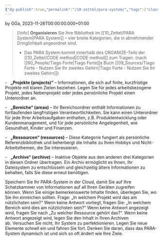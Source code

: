 ```yaml
---
{"dg-publish":true,"permalink":"/10-zettel/para-system/","tags":["class/note"],"noteIcon":""}
---
```


by GGa, 2023-11-26T00:00:00.000+01:00 

> [!info] **Organisieren** Sie Ihre Bibliothek im [[10_Zettel/PARA System\|PARA System]] – vier breite Kategorien, die in abnehmender Dringlichkeit angeordnet sind.
> 
> - Das PARA System kommt innerhalb des ORGANIZE-Teils der [[10_Zettel/CODE method\|CODE method]] zum Tragen. 
>   (nach [[60_People/Tiago Forte\|Tiago Forte]]s Buch [[09_Sources/Tiago Forte - Nutzen Sie Ihr zweites Gehirn\|Tiago Forte - Nutzen Sie Ihr zweites Gehirn]]) 
>   

-   **„Projekte (projects)“** – Informationen, die sich auf finite, kurzfristige Projekte mit klaren Zielen beziehen. Legen Sie für jedes arbeitsbezogene Projekt, jedes Nebenprojekt oder jedes persönliche Projekt einen Unterordner an.

-   **„Bereiche“ (areas)** – Ihr Bereichsordner enthält Informationen zu fortlaufenden langfristigen Verantwortlichkeiten. Sie kann einen Unterordner für jede Ihrer Arbeitsaufgaben enthalten, z.B. Produktentwicklung oder Kundenmanagement, und für jede persönliche Angelegenheit, wie Gesundheit, Kinder und Finanzen.

-   **„Ressourcen“ (resources)** – Diese Kategorie fungiert als persönliche Referenzbibliothek und beherbergt die Inhalte zu Ihren Hobbys und Nicht-Arbeitsthemen, die Sie interessieren.

-   **„Archive“ (archive)** – Inaktive Objekte aus den anderen drei Kategorien in diesen Ordner übertragen. Ein Archiv ermöglicht es Ihnen, Ihr Dateisystem zu entschlüsseln und gleichzeitig ältere Informationen zu behalten, falls Sie diese erneut benötigen.

Speichern Sie Ihr PARA-System in der Cloud, damit Sie auf Ihre Schatzkammer von Informationen auf all Ihren Geräten zugreifen können. Wenn Sie einige bemerkenswerte Inhalte finden, überlegen Sie, wo Sie ihn einreichen sollten. Frage: „In welchem Projekt wird das am nützlichsten sein?“ Wenn keine Antwort vorliegt, fragen Sie: „In welchem Bereich wird dies am nützlichsten sein?“ Wenn keine Antwort angezeigt wird, fragen Sie nach „Zu welcher Ressource gehört das?“. Wenn keine Antwort angezeigt wird, legen Sie den Inhalt in Ihren Archiven ab. Versuchen Sie nicht, Ihr System zu perfektionieren. Legen Sie neue Elemente schnell ein und fahren Sie fort. Denken Sie daran, dass das PARA-System dynamisch ist und sich so oft ändert wie Ihre Ziele.
